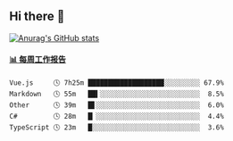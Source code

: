 ## Hi there 👋

[![Anurag's GitHub stats](https://github-readme-stats-orilights.vercel.app/api?username=orilights)](https://github.com/anuraghazra/github-readme-stats)

<!--
**OriLight152/OriLight152** is a ✨ _special_ ✨ repository because its `README.md` (this file) appears on your GitHub profile.

Here are some ideas to get you started:

- 🔭 I’m currently working on ...
- 🌱 I’m currently learning ...
- 👯 I’m looking to collaborate on ...
- 🤔 I’m looking for help with ...
- 💬 Ask me about ...
- 📫 How to reach me: ...
- 😄 Pronouns: ...
- ⚡ Fun fact: ...
-->

<!-- waka-box start -->
#### <a href="https://gist.github.com/92c8d5b388768c10efcba86e82b7c4fb" target="_blank">📊 每周工作报告</a>
```text
Vue.js     🕓 7h25m ███████████████████░░░░░░░░░ 67.9%
Markdown   🕓 55m   ██▍░░░░░░░░░░░░░░░░░░░░░░░░░  8.5%
Other      🕓 39m   █▋░░░░░░░░░░░░░░░░░░░░░░░░░░  6.0%
C#         🕓 28m   █▏░░░░░░░░░░░░░░░░░░░░░░░░░░  4.4%
TypeScript 🕓 23m   █░░░░░░░░░░░░░░░░░░░░░░░░░░░  3.6%
```
<!-- Powered by https://github.com/journey-ad/waka-box-go . -->
<!-- waka-box end -->
